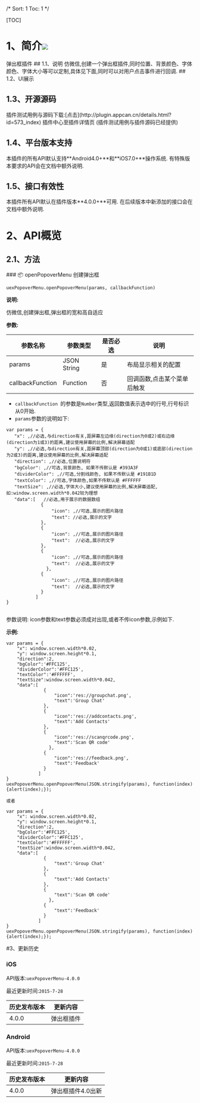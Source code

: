 /*
Sort: 1
Toc: 1
*/

[TOC]
# 1、简介[![](http://appcan-download.oss-cn-beijing.aliyuncs.com/%E5%85%AC%E6%B5%8B%2Fgf.png)]() <ignore>
弹出框插件
## 1.1、说明<ignore>
仿微信,创建一个弹出框插件,同时位置、背景颜色、字体颜色、字体大小等可以定制,具体见下面,同时可以对用户点击事件进行回调.
## 1.2、UI展示<ignore>
  

## 1.3、开源源码<ignore>
插件测试用例与源码下载:[点击](http://plugin.appcan.cn/details.html?id=573_index) 插件中心至插件详情页 (插件测试用例与插件源码已经提供)

## 1.4、平台版本支持<ignore>
本插件的所有API默认支持**Android4.0+**和**iOS7.0+**操作系统. 
有特殊版本要求的API会在文档中额外说明.

## 1.5、接口有效性<ignore>
本插件所有API默认在插件版本**4.0.0+**可用.  
在后续版本中新添加的接口会在文档中额外说明. 


# 2、API概览<ignore>

## 2.1、方法<ignore>
### 📦 openPopoverMenu 创建弹出框

`uexPopoverMenu.openPopoverMenu(params, callbackFunction)`  

**说明:**

仿微信,创建弹出框,弹出框的宽和高自适应    

**参数:**

| 参数名称 | 参数类型 | 是否必选 | 说明 |
| ----- | ----- | ----- | ----- |
|  params |JSON String | 是 |布局显示相关的配置|
| callbackFunction | Function | 否 | 回调函数,点击某个菜单后触发|

* `callbackFunction `的参数是`Number`类型,返回数值表示选中的行号,行号标识从0开始.
* `params`参数的说明如下:

 ```
var params = {
    "x": ,//必选,与direction有关,距屏幕左边缘(direction为0或2)或右边缘(direction为1或3)的距离,建议使用屏幕的比例,解决屏幕适配
    "y": ,//必选,与direction有关,距屏幕顶部(direction为0或1)或底部(direction为2或3)的距离,建议使用屏幕的比例,解决屏幕适配
    "direction": ,//必选,位置说明符
    "bgColor": ,//可选,背景颜色, 如果不传默认是 #393A3F
    "dividerColor": ,//可选,分割线颜色, 如果不传默认是 #191B1D
    "textColor": ,//可选,字体颜色,如果不传默认是 #FFFFFF
    "textSize": ,//必选,字体大小,建议使用屏幕的比例,解决屏幕适配,如:window.screen.width*0.042较为理想
    "data":[   //必选,用于展示的数据数组
              {
                  "icon": ,//可选,展示的图片路径
                  "text": //必选,展示的文字
              },
              {
                  "icon": ,//可选,展示的图片路径
                  "text":  //必选,展示的文字
              },
              {
                  "icon": ,//可选,展示的图片路径
                  "text":  //必选,展示的文字
                },
              {
                  "icon": ,//可选,展示的图片路径
                  "text":  //必选,展示的文字
              }
            ]
 }
             
 
 ```
参数说明:
icon参数和text参数必须成对出现,或者不传icon参数,示例如下.

**示例:**

```
var params = {
    "x": window.screen.width*0.02,
    "y": window.screen.height*0.1,
    "direction":2,
    "bgColor":'#FFC125',
    "dividerColor":'#FFC125',
    "textColor":'#FFFFFF',
    "textSize":window.screen.width*0.042,
    "data":[
              {
                  "icon":'res://groupchat.png',
                  "text":'Group Chat'
              },
              {
                  "icon":'res://addcontacts.png',
                  "text":'Add Contacts'
              },
              {
                  "icon":'res://scanqrcode.png',
                  "text":'Scan QR code'
                },
              {
                  "icon":'res://feedback.png',
                  "text":'Feedback'
              }
            ]
}
uexPopoverMenu.openPopoverMenu(JSON.stringify(params), function(index){alert(index);});
             
或者
  
var params = {
    "x": window.screen.width*0.02,
    "y": window.screen.height*0.1,
    "direction":2,
    "bgColor":'#FFC125',
    "dividerColor":'#FFC125',
    "textColor":'#FFFFFF',
    "textSize":window.screen.width*0.042,
    "data":[
              {
                  "text":'Group Chat'
              },
              {
                  "text":'Add Contacts'
              },
              {
                  "text":'Scan QR code'
                },
              {
                  "text":'Feedback'
              }
            ]
}
uexPopoverMenu.openPopoverMenu(JSON.stringify(params), function(index){alert(index);});

```

#3、更新历史<ignore>

### iOS<ignore>

API版本:`uexPopoverMenu-4.0.0`

最近更新时间:`2015-7-28`

| 历史发布版本 | 更新内容 |
| ----- | ----- |
| 4.0.0 | 弹出框插件 |

### Android<ignore>

API版本:`uexPopoverMenu-4.0.0`

最近更新时间:`2015-7-28`

| 历史发布版本 | 更新内容 |
| ----- | ----- |
| 4.0.0 | 弹出框插件4.0出新 |
